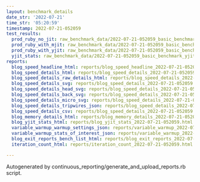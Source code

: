 ```yaml
---
layout: benchmark_details
date_str: '2022-07-21'
time_str: '05:20:59'
timestamp: 2022-07-21-052059
test_results:
  prod_ruby_no_jit: raw_benchmark_data/2022-07-21-052059_basic_benchmark_prod_ruby_no_jit.json
  prod_ruby_with_mjit: raw_benchmark_data/2022-07-21-052059_basic_benchmark_prod_ruby_with_mjit.json
  prod_ruby_with_yjit: raw_benchmark_data/2022-07-21-052059_basic_benchmark_prod_ruby_with_yjit.json
  yjit_stats: raw_benchmark_data/2022-07-21-052059_basic_benchmark_yjit_stats.json
reports:
  blog_speed_headline_html: reports/blog_speed_headline_2022-07-21-052059.html
  blog_speed_details_html: reports/blog_speed_details_2022-07-21-052059.html
  blog_speed_details_raw_details_html: reports/blog_speed_details_2022-07-21-052059.raw_details.html
  blog_speed_details_svg: reports/blog_speed_details_2022-07-21-052059.svg
  blog_speed_details_head_svg: reports/blog_speed_details_2022-07-21-052059.head.svg
  blog_speed_details_back_svg: reports/blog_speed_details_2022-07-21-052059.back.svg
  blog_speed_details_micro_svg: reports/blog_speed_details_2022-07-21-052059.micro.svg
  blog_speed_details_tripwires_json: reports/blog_speed_details_2022-07-21-052059.tripwires.json
  blog_speed_details_csv: reports/blog_speed_details_2022-07-21-052059.csv
  blog_memory_details_html: reports/blog_memory_details_2022-07-21-052059.html
  blog_yjit_stats_html: reports/blog_yjit_stats_2022-07-21-052059.html
  variable_warmup_warmup_settings_json: reports/variable_warmup_2022-07-21-052059.warmup_settings.json
  variable_warmup_stats_of_interest_json: reports/variable_warmup_2022-07-21-052059.stats_of_interest.json
  blog_exit_reports_bench_list_html: reports/blog_exit_reports_2022-07-21-052059.bench_list.html
  iteration_count_html: reports/iteration_count_2022-07-21-052059.html

---
```

Autogenerated by continuous_reporting/generate_and_upload_reports.rb script.
